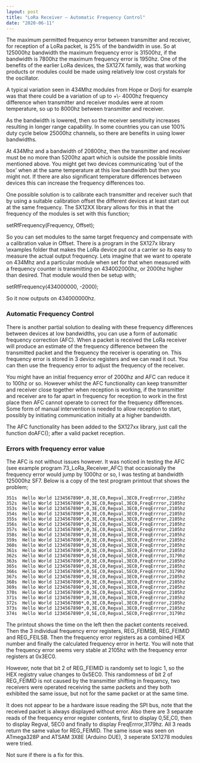 ```yaml
---
layout: post
title: "LoRa Receiver – Automatic Frequency Control"
date: "2020-06-11"
---
```




The maximum permitted frequency error between transmitter and receiver, for reception of a LoRa packet, is 25% of the bandwidth in use. 
So at 125000hz bandwidth the maximum frequency error is 31500hz, if the bandwidth is 7800hz the maximum frequency error is 1950hz. 
One of the benefits of the earlier LoRa devices, the SX127X family, was that working products or modules could be made using relatively low cost crystals for the oscillator. 

A typical variation seen in 434Mhz modules from Hope or Dorji for example was that there could be a variation of up to +\\- 4000hz frequency difference when transmitter and receiver modules were at room temperature, so up to 8000hz between transmitter and receiver.

As the bandwidth is lowered, then so the receiver sensitivity increases resulting in longer range capability. In some countries you can use 100% duty cycle below 25000hz channels, so there are benefits in using lower bandwidths.

At 434Mhz and a bandwidth of 20800hz, then the transmitter and receiver must be no more than 5200hz apart which is outside the possible limits mentioned above. You might get two devices communicating ‘out of the box’ when at the same temperature at this low bandwidth but then you might not. If there are also significant temperature differences between devices this can increase the frequency differences too. 

One possible solution is to calibrate each transmitter and receiver such that by using a suitable calibration offset the different devices at least start out at the same frequency. The SX12XX library allows for this in that the frequency of the modules is set with this function;

setRfFrequency(Frequency, Offset);

So you can set modules to the same target frequency and compensate with a calibration value in Offset. There is a program in the SX127x library \examples folder that makes the LoRa device put out a carrier so its easy to measure the actual output frequency. Lets imagine that we want to operate on 434Mhz and a particular module when set for that when measured with a frequency counter is transmitting on 434002000hz, or 2000hz higher than desired. That module would then be setup with;

setRfFrequency(434000000, -2000);

So it now outputs on 434000000hz.

### Automatic Frequency Control

There is another partial solution to dealing with these frequency differences between devices at low bandwidths, you can use a form of automatic frequency correction (AFC). When a packet is received the LoRa receiver will produce an estimate of the frequency difference between the transmitted packet and the frequency the receiver is operating on. This frequency error is stored in 3 device registers and we can read it out. You can then use the frequency error to adjust the frequency of the receiver. 

You might have an initial frequency error of 2000hz and AFC can reduce it to 100hz or so. However whilst the AFC functionality can keep transmitter and receiver close together when reception is working, if the transmitter and receiver are to far apart in frequency for reception to work in the first place then AFC cannot operate to correct for the frequency differences. Some form of manual intervention is needed to allow reception to start, possibly by initiating communication initially at a higher bandwidth. 

The AFC functionality has been added to the SX127xx library, just call the function doAFC(); after a valid packet reception. 

### Errors with frequency error value

The AFC is not without issues however. It was noticed in testing the AFC (see example program 73_LoRa_Receiver_AFC) that occasionally the frequency error would jump by 1000hz or so, I was testing at bandwidth 125000hz SF7. Below is a copy of the test program printout that shows the problem;

    351s  Hello World 1234567890*,0,3E,C0,Regval,3EC0,FreqErrror,2105hz
    352s  Hello World 1234567890*,0,3E,C0,Regval,3EC0,FreqErrror,2105hz
    353s  Hello World 1234567890*,0,3E,C0,Regval,3EC0,FreqErrror,2105hz
    354s  Hello World 1234567890*,0,3E,C0,Regval,3EC0,FreqErrror,2105hz
    355s  Hello World 1234567890*,0,3E,C0,Regval,3EC0,FreqErrror,2105hz
    356s  Hello World 1234567890*,0,3E,C0,Regval,3EC0,FreqErrror,2105hz
    357s  Hello World 1234567890*,0,3E,C0,Regval,3EC0,FreqErrror,2105hz
    358s  Hello World 1234567890*,0,3E,C0,Regval,3EC0,FreqErrror,2105hz
    359s  Hello World 1234567890*,0,3E,C0,Regval,3EC0,FreqErrror,2105hz
    360s  Hello World 1234567890*,0,3E,C0,Regval,3EC0,FreqErrror,2105hz
    361s  Hello World 1234567890*,0,3E,C0,Regval,3EC0,FreqErrror,2105hz
    362s  Hello World 1234567890*,0,5E,C0,Regval,5EC0,FreqErrror,3179hz
    363s  Hello World 1234567890*,0,3E,C0,Regval,3EC0,FreqErrror,2105hz
    365s  Hello World 1234567890*,0,3E,C0,Regval,3EC0,FreqErrror,2105hz
    366s  Hello World 1234567890*,0,5E,C0,Regval,5EC0,FreqErrror,3179hz
    367s  Hello World 1234567890*,0,3E,C0,Regval,3EC0,FreqErrror,2105hz
    368s  Hello World 1234567890*,0,3E,C0,Regval,3EC0,FreqErrror,2105hz
    369s  Hello World 1234567890*,0,3E,C0,Regval,3EC0,FreqErrror,2105hz
    370s  Hello World 1234567890*,0,3E,C0,Regval,3EC0,FreqErrror,2105hz
    371s  Hello World 1234567890*,0,3E,C0,Regval,3EC0,FreqErrror,2105hz
    372s  Hello World 1234567890*,0,3E,C0,Regval,3EC0,FreqErrror,2105hz
    373s  Hello World 1234567890*,0,3E,C0,Regval,3EC0,FreqErrror,2105hz
    374s  Hello World 1234567890*,0,5E,C0,Regval,5EC0,FreqErrror,3179hz

The printout shows the time on the left then the packet contents received. Then the 3 individual frequency error registers, REG\_FEIMSB, REG\_FEIMID and REG\_FEILSB. Then the frequency error registers as a combined HEX number and finally the calculated frequency error in hertz. You will note that the frequency error seems very stable at 2105hz with the frequency error registers at 0x3EC0. 

However, note that bit 2 of REG\_FEIMID is randomly set to logic 1, so the HEX registry value changes to 0x5EC0.  This randomness of bit 2 of REG\_FEIMID is not caused by the transmitter shifting in frequency, two receivers were operated receiving the same packets and they both exhibited the same issue, but not for the same packet or at the same time. 

It does not appear to be a hardware issue reading the SPI bus, note that the received packet is always displayed without error. Also there are 3 separate reads of the frequency error register contents, first to display 0,5E,C0, then to display Regval, 5EC0 and finally to display FreqErrror,3179hz. All 3 reads return the same value for REG\_FEIMID.
The same issue was seen on ATmega328P and ATSAM 3X8E (Arduino DUE), 3 seperate SX1278 modules were tried. 

Not sure if there is a fix for this.

